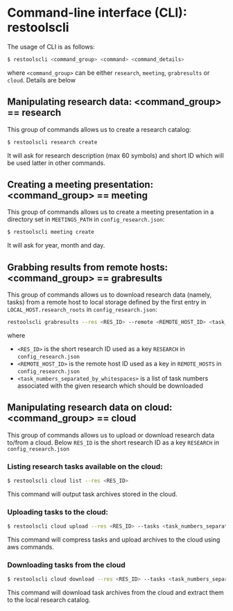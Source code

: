 # Command-line interface (CLI): restoolscli

The usage of CLI is as follows:
```bash
$ restoolscli <command_group> <command> <command_details>
```
where `<command_group>` can be either `research`, `meeting`, `grabresults` or `cloud`. Details are below

## Manipulating research data: <command_group> == research

This group of commands allows us to create a research catalog:
```bash
$ restoolscli research create
```
It will ask for research description (max 60 symbols) and short ID which will be used latter in other commands.

## Creating a meeting presentation: <command_group> == meeting

This group of commands allows us to create a meeting presentation in a directory set in `MEETINGS_PATH` in `config_research.json`:
```bash
$ restoolscli meeting create
```
It will ask for year, month and day.

## Grabbing results from remote hosts: <command_group> == grabresults

This group of commands allows us to download research data (namely, tasks) from a remote host to local storage defined by the first entry in `LOCAL_HOST.research_roots` in `config_research.json`:
```bash
restoolscli grabresults --res <RES_ID> --remote <REMOTE_HOST_ID> <task_numbers_separated_by_whitespaces>
```
where 
* `<RES_ID>` is the short research ID used as a key `RESEARCH` in `config_research.json`
* `<REMOTE_HOST_ID>` is the remote host ID used as a key in `REMOTE_HOSTS` in `config_research.json`
* `<task_numbers_separated_by_whitespaces>` is a list of task numbers associated with the given research which should be downloaded

## Manipulating research data on cloud: <command_group> == cloud

This group of commands allows us to upload or download research data to/from a cloud. Below `RES_ID` is the short research ID as a key `RESEARCH` in `config_research.json`

### Listing research tasks available on the cloud:
```bash
$ restoolscli cloud list --res <RES_ID>
```
This command will output task archives stored in the cloud.

### Uploading tasks to the cloud:
```bash
$ restoolscli cloud upload --res <RES_ID> --tasks <task_numbers_separated_by_whitespaces>
```
This command will compress tasks and upload archives to the cloud using aws commands.

### Downloading tasks from the cloud
```bash
$ restoolscli cloud download --res <RES_ID> --tasks <task_numbers_separated_by_whitespaces>
```
This command will download task archives from the cloud and extract them to the local research catalog.

